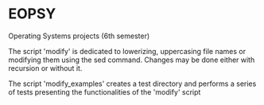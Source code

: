 # EOPSY
Operating Systems projects (6th semester)

The script 'modify' is dedicated to lowerizing, uppercasing file names or modifying them using the sed command.
Changes may be done either with recursion or without it.
        
The script 'modify_examples' creates a test directory and performs a series of tests presenting the functionalities of the 'modify' script
